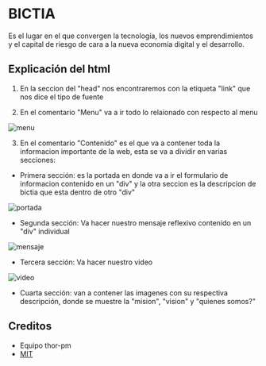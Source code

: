 # BICTIA

Es el lugar en el que convergen la tecnología, los nuevos emprendimientos y el capital de riesgo de cara a la nueva economía digital y el desarrollo.

## Explicación del html

1. En la seccion del "head" nos encontraremos con la etiqueta "link" que nos dice el tipo de fuente

2. En el comentario "Menu" va a ir todo lo relaionado con respecto al menu

![menu](https://user-images.githubusercontent.com/31290033/53537599-81690080-3ad8-11e9-928f-ff21181115af.png)

3. En el comentario "Contenido" es el que va a contener toda la informacion importante de la web, esta se va a dividir en varias secciones:

- Primera sección: es la portada en donde va a ir el formulario de informacion contenido en un "div" y la otra seccion es la descripcion de bictia que esta dentro de otro "div"


![portada](https://user-images.githubusercontent.com/31290033/53538211-bd9d6080-3ada-11e9-8aba-7260af9e3a72.png)


- Segunda sección: Va hacer nuestro mensaje reflexivo contenido en un "div" individual

![mensaje](https://user-images.githubusercontent.com/31290033/53538252-e887b480-3ada-11e9-9063-b07f8b47d246.png)


- Tercera sección: Va hacer nuestro video


![video](https://user-images.githubusercontent.com/31290033/53538284-11a84500-3adb-11e9-895c-d7828b0b8c6c.png)


- Cuarta sección: van a contener las imagenes con su respectiva descripción, donde se muestre la "mision", "vision" y "quienes somos?"


## Creditos

- Equipo thor-pm
- [MIT](https://opensource.org/Licenses/MIT)
